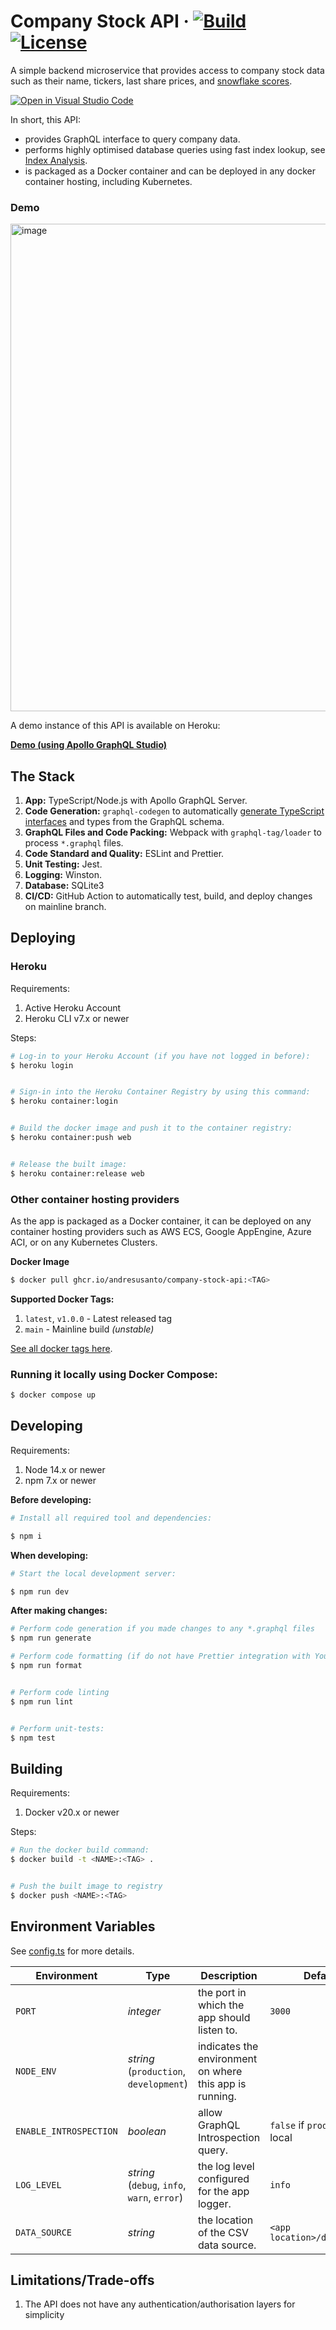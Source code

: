 # Company Stock API &middot; [![Build](https://github.com/andresusanto/company-stock-api/actions/workflows/build.yml/badge.svg)](https://github.com/andresusanto/company-stock-api/actions/workflows/build.yml) [![License](https://img.shields.io/github/license/andresusanto/company-stock-api.svg)](https://github.com/andresusanto/company-stock-api/blob/main/LICENSE)

A simple backend microservice that provides access to company stock data such as their name, tickers, last share prices, and [snowflake scores](https://github.com/SimplyWallSt/Company-Analysis-Model/blob/master/MODEL.markdown#the-snowflake).

[![Open in Visual Studio Code](https://open.vscode.dev/badges/open-in-vscode.svg)](https://open.vscode.dev/andresusanto/company-stock-api)

In short, this API:

- provides GraphQL interface to query company data.
- performs highly optimised database queries using fast index lookup, see [Index Analysis](./data/INDEX-ANALYSIS.md).
- is packaged as a Docker container and can be deployed in any docker container hosting, including Kubernetes.

### Demo

[<img width="780" alt="image" src="https://user-images.githubusercontent.com/7076809/131243830-6727d04e-723a-44fc-b7fc-96f2c92cd693.png">](https://studio.apollographql.com/sandbox?endpoint=https%3A%2F%2Fcompany-stock-api.herokuapp.com%2F)

A demo instance of this API is available on Heroku:

**[Demo (using Apollo GraphQL Studio)](https://studio.apollographql.com/sandbox?endpoint=https%3A%2F%2Fcompany-stock-api.herokuapp.com%2F)**

## The Stack

1. **App:** TypeScript/Node.js with Apollo GraphQL Server.
2. **Code Generation:** `graphql-codegen` to automatically [generate TypeScript interfaces](./src/@codegen/index.ts) and types from the GraphQL schema.
3. **GraphQL Files and Code Packing:** Webpack with `graphql-tag/loader` to process `*.graphql` files.
4. **Code Standard and Quality:** ESLint and Prettier.
5. **Unit Testing:** Jest.
6. **Logging:** Winston.
7. **Database:** SQLite3
8. **CI/CD:** GitHub Action to automatically test, build, and deploy changes on mainline branch.

## Deploying

### Heroku

Requirements:

1. Active Heroku Account
2. Heroku CLI v7.x or newer

Steps:

```bash
# Log-in to your Heroku Account (if you have not logged in before):
$ heroku login


# Sign-in into the Heroku Container Registry by using this command:
$ heroku container:login


# Build the docker image and push it to the container registry:
$ heroku container:push web


# Release the built image:
$ heroku container:release web
```

### Other container hosting providers

As the app is packaged as a Docker container, it can be deployed on any container hosting providers such as AWS ECS, Google AppEngine, Azure ACI, or on any Kubernetes Clusters.

**Docker Image**

```bash
$ docker pull ghcr.io/andresusanto/company-stock-api:<TAG>
```

**Supported Docker Tags:**

1. `latest`, `v1.0.0` - Latest released tag
2. `main` - Mainline build _(unstable)_

[See all docker tags here](https://github.com/andresusanto/company-stock-api/pkgs/container/company-stock-api).

### Running it locally using Docker Compose:

```bash
$ docker compose up
```

## Developing

Requirements:

1. Node 14.x or newer
2. npm 7.x or newer

**Before developing:**

```bash
# Install all required tool and dependencies:

$ npm i
```

**When developing:**

```bash
# Start the local development server:

$ npm run dev
```

**After making changes:**

```bash
# Perform code generation if you made changes to any *.graphql files
$ npm run generate

# Perform code formatting (if do not have Prettier integration with Your IDE)
$ npm run format


# Perform code linting
$ npm run lint


# Perform unit-tests:
$ npm test
```

## Building

Requirements:

1. Docker v20.x or newer

Steps:

```bash
# Run the docker build command:
$ docker build -t <NAME>:<TAG> .


# Push the built image to registry
$ docker push <NAME>:<TAG>
```

## Environment Variables

See [config.ts](./src/utils/config.ts) for more details.

| Environment            | Type                                        | Description                                             | Default Value                            |
| ---------------------- | ------------------------------------------- | ------------------------------------------------------- | ---------------------------------------- |
| `PORT`                 | _integer_                                   | the port in which the app should listen to.             | `3000`                                   |
| `NODE_ENV`             | _string_ (`production`, `development`)      | indicates the environment on where this app is running. |                                          |
| `ENABLE_INTROSPECTION` | _boolean_                                   | allow GraphQL Introspection query.                      | `false` if `production`, `true` if local |
| `LOG_LEVEL`            | _string_ (`debug`, `info`, `warn`, `error`) | the log level configured for the app logger.            | `info`                                   |
| `DATA_SOURCE`          | _string_                                    | the location of the CSV data source.                    | `<app location>/data/sws.sqlite3`        |

## Limitations/Trade-offs

1. The API does not have any authentication/authorisation layers for simplicity
